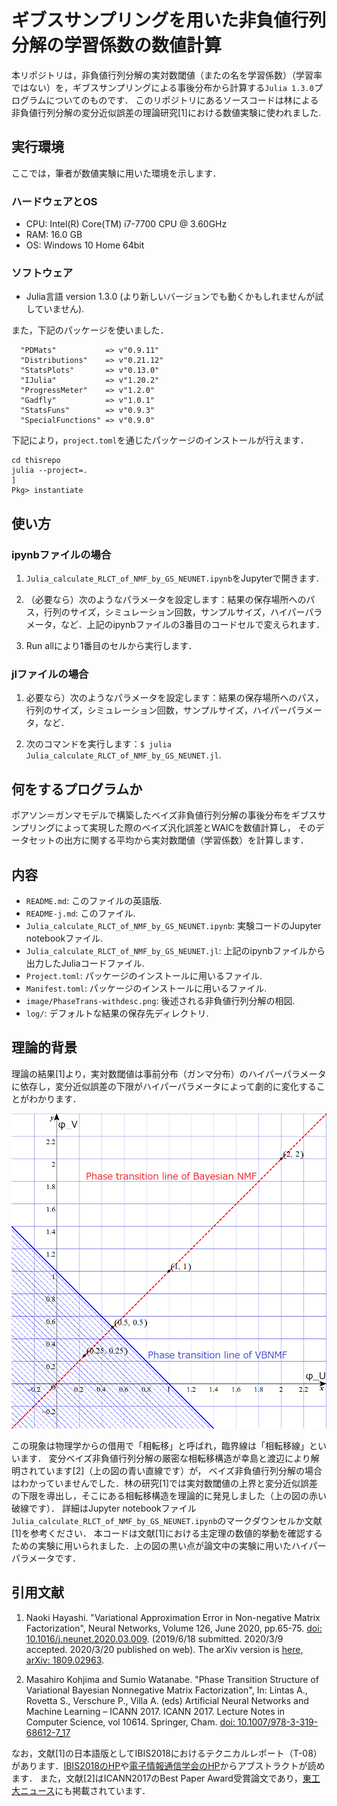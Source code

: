 # ギブスサンプリングを用いた非負値行列分解の学習係数の数値計算

本リポジトリは，非負値行列分解の実対数閾値（またの名を学習係数）（学習率ではない）を，ギブスサンプリングによる事後分布から計算する`Julia 1.3.0`プログラムについてのものです．
このリポジトリにあるソースコードは林による非負値行列分解の変分近似誤差の理論研究[1]における数値実験に使われました.

## 実行環境

ここでは，筆者が数値実験に用いた環境を示します．

### ハードウェアとOS

* CPU: Intel(R) Core(TM) i7-7700 CPU @ 3.60GHz
* RAM: 16.0 GB
* OS: Windows 10 Home 64bit

### ソフトウェア

* Julia言語 version 1.3.0 (より新しいバージョンでも動くかもしれませんが試していません).

また，下記のパッケージを使いました．
```
  "PDMats"           => v"0.9.11"
  "Distributions"    => v"0.21.12"
  "StatsPlots"       => v"0.13.0"
  "IJulia"           => v"1.20.2"
  "ProgressMeter"    => v"1.2.0"
  "Gadfly"           => v"1.0.1"
  "StatsFuns"        => v"0.9.3"
  "SpecialFunctions" => v"0.9.0"
```

下記により，`project.toml`を通じたパッケージのインストールが行えます．
```shell
cd thisrepo
julia --project=.
]
Pkg> instantiate
```

## 使い方

### ipynbファイルの場合

1. `Julia_calculate_RLCT_of_NMF_by_GS_NEUNET.ipynb`をJupyterで開きます.

2. （必要なら）次のようなパラメータを設定します：結果の保存場所へのパス，行列のサイズ，シミュレーション回数，サンプルサイズ，ハイパーパラメータ，など．上記のipynbファイルの3番目のコードセルで変えられます．

3. Run allにより1番目のセルから実行します．

### jlファイルの場合

1. 必要なら）次のようなパラメータを設定します：結果の保存場所へのパス，行列のサイズ，シミュレーション回数，サンプルサイズ，ハイパーパラメータ，など．

2. 次のコマンドを実行します：```$ julia Julia_calculate_RLCT_of_NMF_by_GS_NEUNET.jl```.

## 何をするプログラムか

ポアソン＝ガンマモデルで構築したベイズ非負値行列分解の事後分布をギブスサンプリングによって実現した際のベイズ汎化誤差とWAICを数値計算し，
そのデータセットの出方に関する平均から実対数閾値（学習係数）を計算します．

## 内容

* `README.md`: このファイルの英語版.
* `README-j.md`: このファイル.
* `Julia_calculate_RLCT_of_NMF_by_GS_NEUNET.ipynb`: 実験コードのJupyter notebookファイル.
* `Julia_calculate_RLCT_of_NMF_by_GS_NEUNET.jl`: 上記のipynbファイルから出力したJuliaコードファイル.
* `Project.toml`: パッケージのインストールに用いるファイル.
* `Manifest.toml`: パッケージのインストールに用いるファイル.
* `image/PhaseTrans-withdesc.png`: 後述される非負値行列分解の相図.
* `log/`: デフォルトな結果の保存先ディレクトリ.

## 理論的背景

理論の結果[1]より，実対数閾値は事前分布（ガンマ分布）のハイパーパラメータに依存し，変分近似誤差の下限がハイパーパラメータによって劇的に変化することがわかります．

![image/PhaseTrans-withdesc.png](image/PhaseTrans-withdesc.png "非負値行列分解のハイパーパラメータに関する相図")

この現象は物理学からの借用で「相転移」と呼ばれ，臨界線は「相転移線」といいます．
変分ベイズ非負値行列分解の厳密な相転移構造が幸島と渡辺により解明されています[2]（上の図の青い直線です）が，
ベイズ非負値行列分解の場合はわかっていませんでした．林の研究[1]では実対数閾値の上界と変分近似誤差の下限を導出し，そこにある相転移構造を理論的に発見しました（上の図の赤い破線です）．
詳細はJupyter notebookファイル`Julia_calculate_RLCT_of_NMF_by_GS_NEUNET.ipynb`のマークダウンセルか文献[1]を参考ください．
本コードは文献[1]における主定理の数値的挙動を確認するための実験に用いられました．上の図の黒い点が論文中の実験に用いたハイパーパラメータです．

## 引用文献

1. Naoki Hayashi. "Variational Approximation Error in Non-negative Matrix Factorization", Neural Networks, Volume 126, June 2020, pp.65-75. [doi: 10.1016/j.neunet.2020.03.009](https://doi.org/10.1016/j.neunet.2020.03.009). (2019/6/18 submitted. 2020/3/9 accepted. 2020/3/20 published on web). The arXiv version is [here, arXiv: 1809.02963](https://arxiv.org/abs/1809.02963).

2. Masahiro Kohjima and Sumio Watanabe. "Phase Transition Structure of Variational Bayesian Nonnegative Matrix Factorization", In: Lintas A., Rovetta S., Verschure P., Villa A. (eds) Artificial Neural Networks and Machine Learning – ICANN 2017. ICANN 2017. Lecture Notes in Computer Science, vol 10614. Springer, Cham. [doi: 10.1007/978-3-319-68612-7_17](https://https://doi.org/10.1007/978-3-319-68612-7_17)


なお，文献[1]の日本語版としてIBIS2018におけるテクニカルレポート（T-08）があります．[IBIS2018のHP](http://ibisml.org/ibis2018/technical/)や[電子情報通信学会のHP](https://www.ieice.org/ken/paper/20181105d1Hq/)からアブストラクトが読めます．
また，文献[2]はICANN2017のBest Paper Award受賞論文であり，[東工大ニュース](https://educ.titech.ac.jp/is/news/2017_10/054783.html)にも掲載されています．
